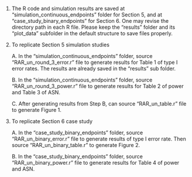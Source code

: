 1. The R code and simulation results are saved at “simulation_continuous_endpoints” folder for Section 5, and at “case_study_binary_endpoints” for Section 6. One may revise the directory path in each R file. Please keep the “results” folder and its “plot_data” subfolder in the default structure to save files properly.

2. To replicate Section 5 simulation studies

    A. In the “simulation_continuous_endpoints” folder, source “RAR_un_round_3_error.r” file to generate results for Table 1 of type I error rates. The results are already saved in the “results” sub folder.

    B. In the “simulation_continuous_endpoints” folder, source “RAR_un_round_3_power.r” file to generate results for Table 2 of power and Table 3 of ASN.

    C. After generating results from Step B, can source “RAR_un_table.r” file to generate Figure 1.

3. To replicate Section 6 case study

    A. In the “case_study_binary_endpoints” folder, source “RAR_un_binary_error.r” file to generate results of type I error rate. Then source “RAR_un_binary_table.r” to generate Figure 2.

    B. In the “case_study_binary_endpoints” folder, source “RAR_un_binary_power.r” file to generate results for Table 4 of power and ASN.
